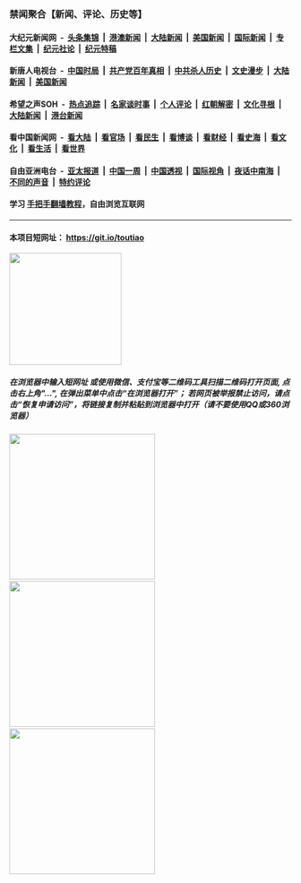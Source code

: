 ### 禁闻聚合【新闻、评论、历史等】

#### 大纪元新闻网 &nbsp;-&nbsp; [头条集锦](indexes/E头条集锦.md?t=02290131) &nbsp;|&nbsp; [港澳新闻](indexes/E港澳新闻.md?t=02290131)  &nbsp;|&nbsp; [大陆新闻](indexes/E大陆新闻.md?t=02290131) &nbsp;|&nbsp; [美国新闻](indexes/E美国新闻.md?t=02290131) &nbsp;|&nbsp; [国际新闻](indexes/E国际新闻.md?t=02290131) &nbsp;|&nbsp; [专栏文集](indexes/E专栏文集.md?t=02290131) &nbsp;|&nbsp; [纪元社论](indexes/E纪元社论.md?t=02290131) &nbsp;|&nbsp; [纪元特稿](indexes/E纪元特稿.md?t=02290131) 

#### 新唐人电视台 &nbsp;-&nbsp; [中国时局](indexes/N中国时局.md?t=02290131) &nbsp;|&nbsp; [共产党百年真相](indexes/N共产党百年真相.md?t=02290131) &nbsp;|&nbsp; [中共杀人历史](indexes/N中共杀人历史.md?t=02290131) &nbsp;|&nbsp; [文史漫步](indexes/N文史漫步.md?t=02290131) &nbsp;|&nbsp; [大陆新闻](indexes/N大陆新闻.md?t=02290131) &nbsp;|&nbsp; [美国新闻](indexes/N美国新闻.md?t=02290131)

#### 希望之声SOH &nbsp;-&nbsp; [热点追踪](indexes/H热点追踪.md?t=02290131) &nbsp;|&nbsp; [名家谈时事](indexes/H名家谈时事.md?t=02290131) &nbsp;|&nbsp; [个人评论](indexes/H个人评论.md?t=02290131)  &nbsp;|&nbsp; [红朝解密](indexes/H红朝解密.md?t=02290131) &nbsp;|&nbsp; [文化寻根](indexes/H文化寻根.md?t=02290131) &nbsp;|&nbsp; [大陆新闻](indexes/H大陆新闻.md?t=02290131) &nbsp;|&nbsp; [港台新闻](indexes/H港台新闻.md?t=02290131)

#### 看中国新闻网 &nbsp;-&nbsp; [看大陆](indexes/S看大陆.md?t=02290131) &nbsp;|&nbsp; [看官场](indexes/S看官场.md?t=02290131) &nbsp;|&nbsp; [看民生](indexes/S看民生.md?t=02290131)  &nbsp;|&nbsp; [看博谈](indexes/S看博谈.md?t=02290131) &nbsp;|&nbsp; [看财经](indexes/S看财经.md?t=02290131) &nbsp;|&nbsp; [看史海](indexes/S看史海.md?t=02290131) &nbsp;|&nbsp; [看文化](indexes/S看文化.md?t=02290131) &nbsp;|&nbsp; [看生活](indexes/S看生活.md?t=02290131) &nbsp;|&nbsp; [看世界](indexes/S看世界.md?t=02290131)

#### 自由亚洲电台 &nbsp;-&nbsp; [亚太报道](indexes/R亚太报道.md?t=02290131) &nbsp;|&nbsp; [中国一周](indexes/R中国一周.md?t=02290131) &nbsp;|&nbsp; [中国透视](indexes/R中国透视.md?t=02290131)  &nbsp;|&nbsp; [国际视角](indexes/R国际视角.md?t=02290131) &nbsp;|&nbsp; [夜话中南海](indexes/R夜话中南海.md?t=02290131) &nbsp;|&nbsp; [不同的声音](indexes/R不同的声音.md?t=02290131) &nbsp;|&nbsp; [特约评论](indexes/R特约评论.md?t=02290131)

#### 学习 [手把手翻墙教程](https://github.com/gfw-breaker/guides/wiki)，自由浏览互联网

----

#### 本项目短网址： https://git.io/toutiao
<img src="https://raw.githubusercontent.com/gfw-breaker/banned-news/master/scripts/img/qr.png" width="200px"/>  

##### 在浏览器中输入短网址 或使用微信、支付宝等二维码工具扫描二维码打开页面, 点击右上角"...", 在弹出菜单中点击“在浏览器打开”； 若网页被举报禁止访问，请点击“恢复申请访问”，将链接复制并粘贴到浏览器中打开（请不要使用QQ或360浏览器）

<img src="https://raw.githubusercontent.com/gfw-breaker/banned-news/master/scripts/img/1.png" width="260px"/> &nbsp; <img src="https://raw.githubusercontent.com/gfw-breaker/banned-news/master/scripts/img/2.png" width="260px"/> &nbsp; <img src="https://raw.githubusercontent.com/gfw-breaker/banned-news/master/scripts/img/3.png" width="260px"/>
